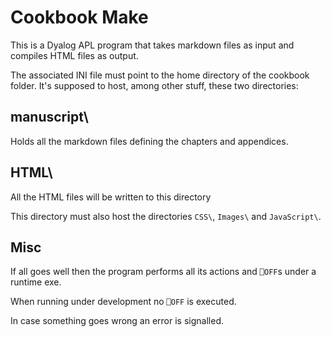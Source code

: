 # Cookbook Make

This is a Dyalog APL program that takes markdown files as input and compiles HTML files as output.

The associated INI file must point to the home directory of the cookbook folder. It's supposed to host, among other stuff, these two directories:


## manuscript\

Holds all the markdown files defining the chapters and appendices.


## HTML\

All the HTML files will be written to this directory

This directory must also host the directories `CSS\`, `Images\` and `JavaScript\`.


## Misc

If all goes well then the program performs all its actions and `⎕OFF`s under a runtime exe.

When running under development no `⎕OFF` is executed.

In case something goes wrong an error is signalled.
